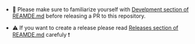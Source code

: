 - :wrench: Please make sure to familiarize yourself with [Develpment section of REAMDE.md](../README.md#Development) before releasing a PR to this repository.

- :warning: If you want to create a release please read [Releases section of REAMDE.md](../README.md#Releases) carefuly :exclamation:
